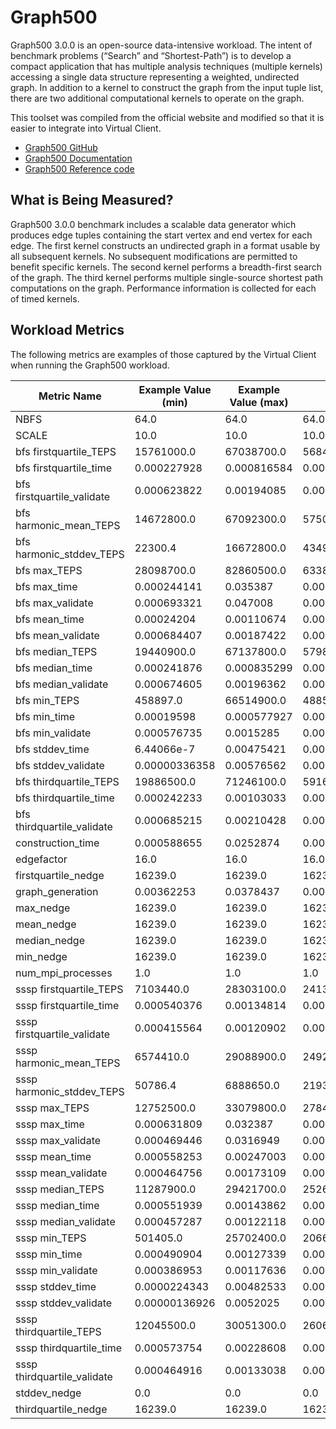 # Graph500
Graph500 3.0.0 is an open-source data-intensive workload. The intent of benchmark problems (“Search” and “Shortest-Path”) is to 
develop a compact application that has multiple analysis techniques (multiple kernels) accessing a single data structure representing
a weighted, undirected graph. In addition to a kernel to construct the graph from the input tuple list, there are two additional computational 
kernels to operate on the graph.

This toolset was compiled from the official website and modified so that it is easier to integrate into Virtual Client.

* [Graph500 GitHub](https://github.com/Graph500/graph500)
* [Graph500 Documentation](https://graph500.org/?page_id=12)
* [Graph500 Reference code](https://graph500.org/?page_id=47)

## What is Being Measured?
Graph500 3.0.0 benchmark includes a scalable data generator which produces edge tuples containing the start vertex and end vertex for each edge.
The first kernel constructs an undirected graph in a format usable by all subsequent kernels. No subsequent modifications are permitted to 
benefit specific kernels. The second kernel performs a breadth-first search of the graph. The third kernel performs multiple single-source 
shortest path computations on the graph. Performance information is collected for each of timed kernels.

## Workload Metrics
The following metrics are examples of those captured by the Virtual Client when running the Graph500 workload.

| Metric Name | Example Value (min) | Example Value (max) | Example Value (avg) | Unit |
|-------------|---------------------|---------------------|---------------------|------|
| NBFS | 64.0 | 64.0 | 64.0 |  |
| SCALE | 10.0 | 10.0 | 10.0 |  |
| bfs  firstquartile_TEPS | 15761000.0 | 67038700.0 | 56845098.813881169 | TEPS |
| bfs  firstquartile_time | 0.000227928 | 0.000816584 | 0.0002837979744698972 | seconds |
| bfs  firstquartile_validate | 0.000623822 | 0.00194085 | 0.0007578336428823721 |  |
| bfs  harmonic_mean_TEPS | 14672800.0 | 67092300.0 | 57506177.04407339 | TEPS |
| bfs  harmonic_stddev_TEPS | 22300.4 | 16672800.0 | 434906.75255222557 | TEPS |
| bfs  max_TEPS | 28098700.0 | 82860500.0 | 63389412.83665595 | TEPS |
| bfs  max_time | 0.000244141 | 0.035387 | 0.00043510345943020097 | seconds |
| bfs  max_validate | 0.000693321 | 0.047008 | 0.001041856006748564 |  |
| bfs  mean_time | 0.00024204 | 0.00110674 | 0.0002955602169665692 | seconds |
| bfs  mean_validate | 0.000684407 | 0.00187422 | 0.0007817111418189024 |  |
| bfs  median_TEPS | 19440900.0 | 67137800.0 | 57980723.75420894 | TEPS |
| bfs  median_time | 0.000241876 | 0.000835299 | 0.0002921084375797816 | seconds |
| bfs  median_validate | 0.000674605 | 0.00196362 | 0.0007719406334723332 |  |
| bfs  min_TEPS | 458897.0 | 66514900.0 | 48857022.214175458 | TEPS |
| bfs  min_time | 0.00019598 | 0.000577927 | 0.0002590177863707418 | seconds |
| bfs  min_validate | 0.000576735 | 0.0015285 | 0.0007192900956972653 |  |
| bfs  stddev_time | 6.44066e-7 | 0.00475421 | 0.000027982194087248686 | seconds |
| bfs  stddev_validate | 0.00000336358 | 0.00576562 | 0.000052281602518571059 |  |
| bfs  thirdquartile_TEPS | 19886500.0 | 71246100.0 | 59167580.126158859 | TEPS |
| bfs  thirdquartile_time | 0.000242233 | 0.00103033 | 0.0003012372028236916 | seconds |
| bfs  thirdquartile_validate | 0.000685215 | 0.00210428 | 0.0007918067777274781 |  |
| construction_time | 0.000588655 | 0.0252874 | 0.0007551961154509821 | seconds |
| edgefactor | 16.0 | 16.0 | 16.0 |  |
| firstquartile_nedge | 16239.0 | 16239.0 | 16239.0 |  |
| graph_generation | 0.00362253 | 0.0378437 | 0.00531108784011771 |  |
| max_nedge | 16239.0 | 16239.0 | 16239.0 |  |
| mean_nedge | 16239.0 | 16239.0 | 16239.0 |  |
| median_nedge | 16239.0 | 16239.0 | 16239.0 |  |
| min_nedge | 16239.0 | 16239.0 | 16239.0 |  |
| num_mpi_processes | 1.0 | 1.0 | 1.0 |  |
| sssp firstquartile_TEPS | 7103440.0 | 28303100.0 | 24138339.69064667 | TEPS |
| sssp firstquartile_time | 0.000540376 | 0.00134814 | 0.0006448348231073277 | seconds |
| sssp firstquartile_validate | 0.000415564 | 0.00120902 | 0.0005190775895766969 |  |
| sssp harmonic_mean_TEPS | 6574410.0 | 29088900.0 | 24924518.398338397 | TEPS |
| sssp harmonic_stddev_TEPS | 50786.4 | 6888650.0 | 219380.63832570378 | TEPS |
| sssp max_TEPS | 12752500.0 | 33079800.0 | 27849111.3531797 | TEPS |
| sssp max_time | 0.000631809 | 0.032387 | 0.000936351942484911 | seconds |
| sssp max_validate | 0.000469446 | 0.0316949 | 0.0007093147225431522 |  |
| sssp mean_time | 0.000558253 | 0.00247003 | 0.0006791608308789002 | seconds |
| sssp mean_validate | 0.000464756 | 0.00173109 | 0.0005354811297832183 |  |
| sssp median_TEPS | 11287900.0 | 29421700.0 | 25267604.791714319 | TEPS |
| sssp median_time | 0.000551939 | 0.00143862 | 0.0006679553658494311 | seconds |
| sssp median_validate | 0.000457287 | 0.00122118 | 0.0005292734985867806 |  |
| sssp min_TEPS | 501405.0 | 25702400.0 | 20665139.949527839 | TEPS |
| sssp min_time | 0.000490904 | 0.00127339 | 0.0005974515020459081 | seconds |
| sssp min_validate | 0.000386953 | 0.00117636 | 0.0004918033350196396 |  |
| sssp stddev_time | 0.0000224343 | 0.00482533 | 0.00006000765749555588 | seconds |
| sssp stddev_validate | 0.00000136926 | 0.0052025 | 0.00003556998883639069 |  |
| sssp thirdquartile_TEPS | 12045500.0 | 30051300.0 | 26064637.438403917 | TEPS |
| sssp thirdquartile_time | 0.000573754 | 0.00228608 | 0.0007020952992005033 | seconds |
| sssp thirdquartile_validate | 0.000464916 | 0.00133038 | 0.0005423333166048377 |  |
| stddev_nedge | 0.0 | 0.0 | 0.0 |  |
| thirdquartile_nedge | 16239.0 | 16239.0 | 16239.0 |  |
